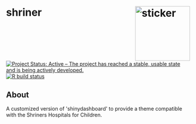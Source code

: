 # shriner <img src="https://pachamaltese.github.io/shriner/hexicon.svg" width=150 align="right" alt="sticker"/>

[![Project Status: Active – The project has reached a stable, usable
state and is being actively
developed.](https://www.repostatus.org/badges/latest/active.svg)](https://www.repostatus.org/#active)
[![R build status](https://github.com/jbkunst/highcharter/workflows/R-CMD-check/badge.svg)](https://github.com/jbkunst/highcharter/actions?workflow=R-CMD-check)

## About

A customized version of 'shinydashboard' to provide a theme compatible with the Shriners Hospitals for Children.
